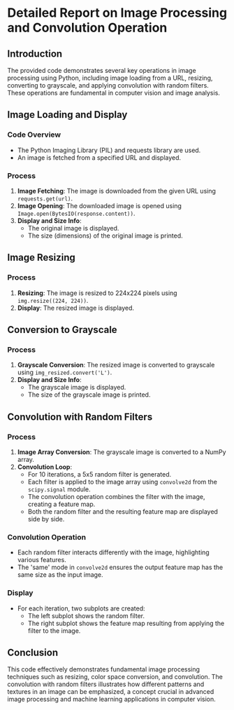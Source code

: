 # Detailed Report on Image Processing and Convolution Operation

## Introduction

The provided code demonstrates several key operations in image processing using Python, including image loading from a URL, resizing, converting to grayscale, and applying convolution with random filters. These operations are fundamental in computer vision and image analysis.

## Image Loading and Display

### Code Overview
- The Python Imaging Library (PIL) and requests library are used.
- An image is fetched from a specified URL and displayed.

### Process
1. **Image Fetching**: The image is downloaded from the given URL using `requests.get(url)`.
2. **Image Opening**: The downloaded image is opened using `Image.open(BytesIO(response.content))`.
3. **Display and Size Info**:
   - The original image is displayed.
   - The size (dimensions) of the original image is printed.

## Image Resizing

### Process
1. **Resizing**: The image is resized to 224x224 pixels using `img.resize((224, 224))`.
2. **Display**: The resized image is displayed.

## Conversion to Grayscale

### Process
1. **Grayscale Conversion**: The resized image is converted to grayscale using `img_resized.convert('L')`.
2. **Display and Size Info**:
   - The grayscale image is displayed.
   - The size of the grayscale image is printed.

## Convolution with Random Filters

### Process
1. **Image Array Conversion**: The grayscale image is converted to a NumPy array.
2. **Convolution Loop**:
   - For 10 iterations, a 5x5 random filter is generated.
   - Each filter is applied to the image array using `convolve2d` from the `scipy.signal` module.
   - The convolution operation combines the filter with the image, creating a feature map.
   - Both the random filter and the resulting feature map are displayed side by side.

### Convolution Operation
- Each random filter interacts differently with the image, highlighting various features.
- The 'same' mode in `convolve2d` ensures the output feature map has the same size as the input image.

### Display
- For each iteration, two subplots are created:
   - The left subplot shows the random filter.
   - The right subplot shows the feature map resulting from applying the filter to the image.

## Conclusion

This code effectively demonstrates fundamental image processing techniques such as resizing, color space conversion, and convolution. The convolution with random filters illustrates how different patterns and textures in an image can be emphasized, a concept crucial in advanced image processing and machine learning applications in computer vision.
